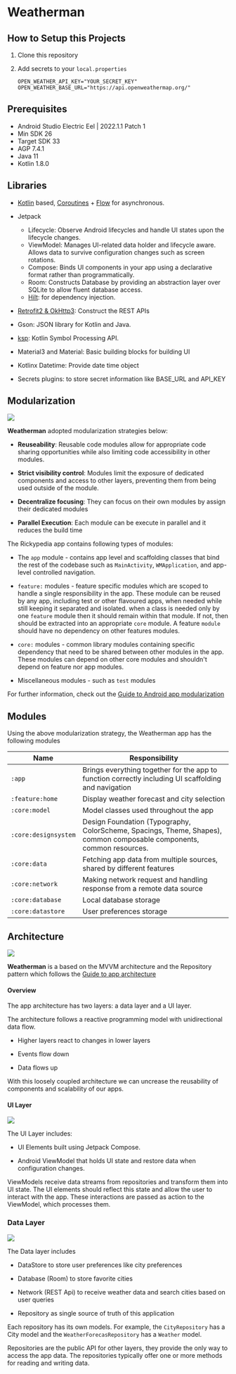 # Weatherman

## How to Setup this Projects

1. Clone this repository

2. Add secrets to your `local.properties`
   
   ```
   OPEN_WEATHER_API_KEY="YOUR_SECRET_KEY"  
   OPEN_WEATHER_BASE_URL="https://api.openweathermap.org/"
   ```

## Prerequisites

- Android Studio Electric Eel | 2022.1.1 Patch 1
- Min SDK 26
- Target SDK 33
- AGP 7.4.1
- Java 11
- Kotlin 1.8.0

## Libraries

- [Kotlin](https://kotlinlang.org/) based, [Coroutines](https://github.com/Kotlin/kotlinx.coroutines) + [Flow](https://kotlin.github.io/kotlinx.coroutines/kotlinx-coroutines-core/kotlinx.coroutines.flow/) for asynchronous.

- Jetpack
  - Lifecycle: Observe Android lifecycles and handle UI states upon the lifecycle changes.
  - ViewModel: Manages UI-related data holder and lifecycle aware. Allows data to survive configuration changes such as screen rotations.
  - Compose: Binds UI components in your app using a declarative format rather than programmatically.
  - Room: Constructs Database by providing an abstraction layer over SQLite to allow fluent database access.
  - [Hilt](https://dagger.dev/hilt/): for dependency injection.
- [Retrofit2 & OkHttp3](https://github.com/square/retrofit): Construct the REST APIs
- Gson:  JSON library for Kotlin and Java.
- [ksp](https://github.com/google/ksp): Kotlin Symbol Processing API.
- Material3 and Material: Basic building blocks for building UI
- Kotlinx Datetime: Provide date time object
- Secrets plugins: to store secret information like BASE_URL and API_KEY

## Modularization

![](figure/modularization.png)

**Weatherman** adopted modularization strategies below:

- **Reuseability**: Reusable code modules allow for appropriate code sharing opportunities while also limiting code accessibility in other modules.

- **Strict visibility control**: Modules limit the exposure of dedicated components and access to other layers, preventing them from being used outside of the module.

- **Decentralize focusing**: They can focus on their own modules by assign their dedicated modules

- **Parallel Execution**: Each module can be execute in parallel and it reduces the build time

The Rickypedia app contains following types of modules:

- The `app` module - contains app level and scaffolding classes that bind the rest of the codebase such as `MainActivity`, `WMApplication`, and app-level controlled navigation.

- `feature:` modules - feature specific modules which are scoped to handle a single responsibility in the app. These module can be reused by any app, including test or other flavoured apps, when needed while still keeping it separated and isolated. when a class is needed only by one `feature` module then it should remain within that module. If not, then should be extracted into an appropriate `core` module. A feature `module` should have no dependency on other features modules.

- `core:` modules - common library modules containing specific dependency that need to be shared between other modules in the app. These modules can depend on other core modules and shouldn't depend on feature nor app modules.

- Miscellaneous modules - such as `test` modules

For further information, check out the [Guide to Android app modularization](https://developer.android.com/topic/modularization)

## Modules

Using the above modularization strategy, the Weatherman app has the following modules

| Name                 | Responsibility                                                                                                        |
| -------------------- | --------------------------------------------------------------------------------------------------------------------- |
| `:app`               | Brings everything together for the app to function correctly including UI scaffolding and navigation                  |
| `:feature:home`      | Display weather forecast and city selection                                                                           |
| `:core:model`        | Model classes used throughout the app                                                                                 |
| `:core:designsystem` | Design Foundation (Typography, ColorScheme, Spacings, Theme, Shapes), common composable components, common resources. |
| `:core:data`         | Fetching app data from multiple sources, shared by different features                                                 |
| `:core:network`      | Making network request and handling response from a remote data source                                                |
| `:core:database`     | Local database storage                                                                                                |
| `:core:datastore`    | User preferences storage                                                                                              |

## Architecture

![](figure/hla.png)

**Weatherman** is a based on the MVVM architecture and the Repository pattern which follows the [Guide to app architecture](https://developer.android.com/topic/architecture)

#### Overview

The app architecture has two layers: a data layer and a UI layer.

The architecture follows a reactive programming model with unidirectional data flow.

- Higher layers react to changes in lower layers

- Events flow down

- Data flows up

With this loosely coupled architecture we can uncrease the reusability of components and scalability of our apps.

#### UI Layer

![](figure/ui-layer.png)

The UI Layer includes:

- UI Elements built using Jetpack Compose.

- Android ViewModel that holds UI state and restore data when configuration changes.

ViewModels receive data streams from repositories and transform them into UI state. The UI elements should reflect this state and allow the user to interact with the app. These interactions are passed as action to the ViewModel, which processes them.

### Data Layer

![](figure/data-layer.png)

The Data layer includes

- DataStore to store user preferences like city preferences

- Database (Room) to store favorite cities

- Network (REST Api) to receive weather data and search cities based on user queries 

- Repository as single source of truth of this application

Each repository has its own models. For example, the `CityRepository` has a City model and the `WeatherForecasRepository` has a `Weather` model. 

Repositories are the public API for other layers, they provide the only way to access the app data. The repositories typically offer one or more methods for reading and writing data.
